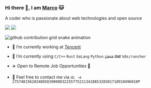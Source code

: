 <!--
**m9rco/m9rco** is a ✨ _special_ ✨ repository because its `README.md` (this file) appears on your GitHub profile.

Here are some ideas to get you started:

* 🔭 I’m currently working on ...
* 🌱 I’m currently learning ...
* 👯 I’m looking to collaborate on ...
* 🤔 I’m looking for help with ...
* 💬 Ask me about ...
* 📫 How to reach me: ...
* 😄 Pronouns: ...
* ⚡ Fun fact: ...
-->

### Hi there 👋, I am [Marco](https://github.com/m9rco) 🐱 

  A coder who is passionate about web technologies and open source


![](https://github-readme-stats.vercel.app/api?username=m9rco&show_icons=true&line_height=21&show_icons=true&theme=vue&hide_border=true)
![](https://github-readme-stats.vercel.app/api/top-langs/?username=m9rco&show_icons=true&layout=compact&theme=vue&hide_border=true&hide=html,css)

![github contribution grid snake animation](https://raw.githubusercontent.com/m9rco/m9rco/output/github-contribution-grid-snake.svg)

* 🔭 I’m currently working at [Tencent](https://www.tencent.com/)

* 🌱 I’m currently using `C/C++` `Rust` `GoLang` `Python` <del>`java`</del>  <del>`PHP`</del> `k8s/rancher`

* ✈️ Open to Remote Job Opportunities 🍻

* 👀 Feel free to contact me via `dc -e 2757481562034885839008032255775211341885320301718910496010P`
